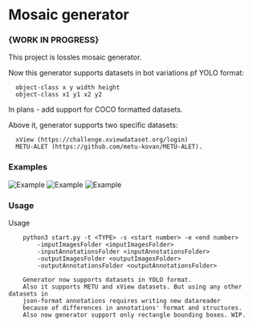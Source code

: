 # Mosaic generator
### {WORK IN PROGRESS}

This project is lossles mosaic generator.  


Now this generator supports datasets in bot variations pf YOLO format:

      object-class x y width height
      object-class x1 y1 x2 y2
  
In plans - add support for COCO formatted datasets.

Above it, generator supports two specific datasets: 

      xView (https://challenge.xviewdataset.org/login)
      METU-ALET (https://github.com/metu-kovan/METU-ALET).
  

### Examples

![Example](https://i.imgur.com/4bS60Dv.png)
![Example](https://i.imgur.com/2Bbab22.png)
![Example](https://i.imgur.com/CgKTtb8.png)


### Usage
Usage
        
        python3 start.py -t <TYPE> -s <start number> -e <end number> 
            -imputImagesFolder <imputImagesFolder> 
            -inputAnnotationsFolder <inputAnnotationsFolder>
            -outputImagesFolder <outputImagesFolder>
            -outputAnnotationsFolder <outputAnnotationsFolder>

        Generator now supports datasets in YOLO format.
        Also it supports METU and xView datasets. But using any other datasets in
        json-format annotations requires writing new datareader 
        because of differences in annotations' format and structures.
        Also now generator support only rectangle bounding boxes. WIP.
